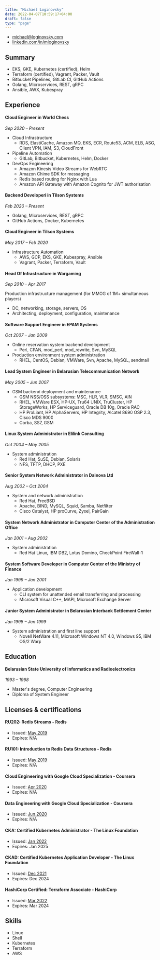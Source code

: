 ```yaml
---
title: "Michael Loginovsky"
date: 2022-04-07T10:59:17+04:00
draft: false
type: "page"
---
```


* michael@loginovsky.com
* [linkedin.com/in/mloginovsky](https://linkedin.com/in/mloginovsky)

## Summary

* EKS, GKE, Kubernetes (certified), Helm
* Terraform (certified), Vagrant, Packer, Vault
* Bitbucket Pipelines, GitLab CI, GitHub Actions
* Golang, Microservices, REST, gRPC
* Ansible, AWX, Kubespray

## Experience

#### Cloud Engineer in World Chess

_Sep 2020 – Present_

* Cloud Infrastructure
  * RDS, ElastiCache, Amazon MQ, EKS, ECR, Route53, ACM, ELB, ASG, Client VPN, IAM, S3, CloudFront
* Pipeline Automation
  * GitLab, Bitbucket, Kubernetes, Helm, Docker
* DevOps Engineering
  * Amazon Kinesis Video Streams for WebRTC
  * Amazon Chime SDK for messaging
  * Redis based routing for Nginx with Lua
  * Amazon API Gateway with Amazon Cognito for JWT authorisation

#### Backend Developeri in Tilson Systems

_Feb 2020 – Present_

* Golang, Microservices, REST, gRPC
* GitHub Actions, Docker, Kubernetes

#### Cloud Engineer in Tilson Systems

_May 2017 – Feb 2020_

* Infrastructure Automation
  * AWS, GCP, EKS, GKE, Kubespray, Ansible
  * Vagrant, Packer, Terraform, Vault

#### Head Of Infrastructure in Wargaming

_Sep 2010 – Apr 2017_

Production infrastructure management (for MMOG of 1M+ simultaneous players)
- DC, networking, storage, servers, OS
- Architecting, deployment, configuration, maintenance

#### Software Support Engineer in EPAM Systems

_Oct 2007 – Jan 2009_

* Online reservation system backend development
  * Perl, CPAN, mod_perl, mod_rewrite, Svn, MySQL
* Production environment system administration
  * RHEL, CentOS, Debian, VMWare, Svn, Apache, MySQL, sendmail

#### Lead System Engineer in Belarusian Telecommunication Network

_May 2005 – Jun 2007_

* GSM backend deployment and maintenance
  * GSM NSS/OSS subsystems: MSC, HLR, VLR, SMSC, AIN
  * RHEL, VMWare ESX, HP-UX, Tru64 UNIX, TruCluster, HP StorageWorks, HP Serviceguard, Oracle DB 10g, Oracle RAC
  * HP ProLiant, HP AlphaServers, HP Integrity, Alcatel 8690 OSP 2.3, Cisco MDS 9000
  * Corba, SS7, GSM

#### Linux System Administrator in Elilink Consulting

_Oct 2004 – May 2005_

* System administration
  * Red Hat, SuSE, Debian, Solaris
  * NFS, TFTP, DHCP, PXE

#### Senior System Network Administrator in Dainova Ltd

_Aug 2002 – Oct 2004_

* System and network administration
  * Red Hat, FreeBSD
  * Apache, BIND, MySQL, Squid, Samba, Netfilter
  * Cisco Catalyst, HP proCurve, Zyxel, PairGain

#### System Network Administrator in Computer Center of the Administration Office

_Jan 2001 – Aug 2002_

* System administration
  * Red Hat Linux, IBM DB2, Lotus Domino, CheckPoint FireWall-1

#### System Software Developer in Computer Center of the Ministry of Finance

_Jan 1999 – Jan 2001_

* Application development
  * CLI system for unattended email transferring and processing
  * Microsoft Visual C++, MAPI, Microsoft Exchange Server

#### Junior System Administrator in Belarusian Interbank Settlement Center

_Jan 1998 – Jan 1999_

* System administration and first line support
  * Novell NetWare 4.11, Microsoft Windows NT 4.0, Windows 95, IBM OS/2 Warp

## Education

#### Belarusian State University of Informatics and Radioelectronics

_1993 – 1998_

* Master's degree, Computer Engineering
* Diploma of System Engineer

## Licenses & certifications

#### RU202: Redis Streams - Redis

* Issued: [May 2019](https://university.redis.com/certificates/12a4cf4c0edd428ca0ec7dbd2900cd3f)
* Expires: N/A

#### RU101: Introduction to Redis Data Structures - Redis

* Issued: [May 2019](https://university.redis.com/certificates/82e876f612dc4522a3e91ad2f4bdbc2d)
* Expires: N/A

#### Cloud Engineering with Google Cloud Specialization - Coursera

* Issued: [Apr 2020](https://www.coursera.org/account/accomplishments/specialization/certificate/L8Y3ZBVNNPR3)
* Expires: N/A

#### Data Engineering with Google Cloud Specialization - Coursera

* Issued: [Jun 2020](https://www.coursera.org/account/accomplishments/specialization/certificate/VC9DQWVDJ4JB)
* Expires: N/A

#### CKA: Certified Kubernetes Administrator - The Linux Foundation

* Issued: [Jan 2022](https://www.credly.com/badges/1c99169b-69b2-4379-ae30-51e8d50e5805)
* Expires: Jan 2025

#### CKAD: Certified Kubernetes Application Developer - The Linux Foundation

* Issued: [Dec 2021](https://www.credly.com/badges/aa96608c-241b-4888-8fd0-9430baf80def)
* Expires: Dec 2024

#### HashiCorp Certified: Terraform Associate - HashiCorp

* Issued: [Mar 2022](https://www.credly.com/badges/fd38932a-23e5-476b-bdba-4783cbede490)
* Expires: Mar 2024

## Skills

* Linux
* Shell
* Kubernetes
* Terraform
* AWS
